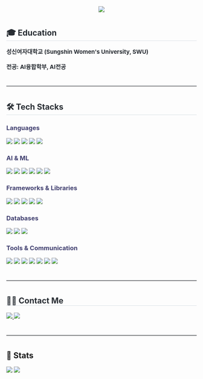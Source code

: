 <!-- Header Banner -->
<div align="center">
  <img src="https://capsule-render.vercel.app/api?type=waving&color=1E90FF&height=240&text=JIWOO's%20GITHUB&animation=fadeIn&fontColor=ffffff&fontSize=50" />
</div>

<!-- Education -->
<div style="text-align: left; margin-top: 40px;">
  <h2 style="border-bottom: 1px solid #d8dee4; color: #282d33;">🎓 Education</h2>
  <div style="font-weight: 700; font-size: 15px; color: #282d33; margin-top: 8px;">
    성신여자대학교 (Sungshin Women's University, SWU)<br/><br/>
    전공: AI융합학부, AI전공
  </div>
</div>

<hr style="border: none; border-top: 1px solid #d8dee4; margin: 40px 0;" />

<!-- Tech Stack -->
<div style="text-align: left;">
  <h2 style="border-bottom: 1px solid #d8dee4; color: #282d33;">🛠️ Tech Stacks</h2>

  <!-- Languages -->
  <h3 style="color: #403F6F; margin-top: 24px;">Languages</h3>
  <div style="margin-bottom: 12px;">
    <img src="https://img.shields.io/badge/Python-3776AB?style=for-the-badge&logo=Python&logoColor=white"/>
    <img src="https://img.shields.io/badge/JavaScript-F7DF1E?style=for-the-badge&logo=JavaScript&logoColor=white"/>
    <img src="https://img.shields.io/badge/Java-007396?style=for-the-badge&logo=Java&logoColor=white"/>
    <img src="https://img.shields.io/badge/C++-00599C?style=for-the-badge&logo=C%2B%2B&logoColor=white"/>
    <img src="https://img.shields.io/badge/HTML5-E34F26?style=for-the-badge&logo=HTML5&logoColor=white"/>
  </div>

  <!-- AI & ML -->
  <h3 style="color: #403F6F; margin-top: 24px;">AI & ML</h3>
  <div style="margin-bottom: 12px;">
    <img src="https://img.shields.io/badge/PyTorch-EE4C2C?style=for-the-badge&logo=PyTorch&logoColor=white"/>
    <img src="https://img.shields.io/badge/TensorFlow-FF6F00?style=for-the-badge&logo=TensorFlow&logoColor=white"/>
    <img src="https://img.shields.io/badge/scikit--learn-F7931E?style=for-the-badge&logo=scikit-learn&logoColor=white"/>
    <img src="https://img.shields.io/badge/OpenCV-5C3EE8?style=for-the-badge&logo=OpenCV&logoColor=white"/>
    <img src="https://img.shields.io/badge/HuggingFace-FFD21F?style=for-the-badge&logo=huggingface&logoColor=white"/>
    <img src="https://img.shields.io/badge/WandB-FFBE00?style=for-the-badge&logo=Weights%20%26%20Biases&logoColor=white"/>
  </div>

  <!-- Frameworks & Libraries -->
  <h3 style="color: #403F6F; margin-top: 24px;">Frameworks & Libraries</h3>
  <div style="margin-bottom: 12px;">
    <img src="https://img.shields.io/badge/FastAPI-009688?style=for-the-badge&logo=FastAPI&logoColor=white"/>
    <img src="https://img.shields.io/badge/Django-092E20?style=for-the-badge&logo=Django&logoColor=white"/>
    <img src="https://img.shields.io/badge/React-61DAFB?style=for-the-badge&logo=React&logoColor=black"/>
    <img src="https://img.shields.io/badge/ReactNative-61DAFB?style=for-the-badge&logo=React&logoColor=black"/>
    <img src="https://img.shields.io/badge/Expo-000020?style=for-the-badge&logo=Expo&logoColor=white"/>
  </div>

  <!-- Databases -->
  <h3 style="color: #403F6F; margin-top: 24px;">Databases</h3>
  <div style="margin-bottom: 12px;">
    <img src="https://img.shields.io/badge/PostgreSQL-316192?style=for-the-badge&logo=PostgreSQL&logoColor=white"/>
    <img src="https://img.shields.io/badge/Supabase-3ECF8E?style=for-the-badge&logo=Supabase&logoColor=white"/>
    <img src="https://img.shields.io/badge/MySQL-4479A1?style=for-the-badge&logo=MySQL&logoColor=white"/>
  </div>

  <!-- Tools & Communication -->
  <h3 style="color: #403F6F; margin-top: 24px;">Tools & Communication</h3>
  <div style="margin-bottom: 12px;">
    <img src="https://img.shields.io/badge/Git-F05032?style=for-the-badge&logo=Git&logoColor=white"/>
    <img src="https://img.shields.io/badge/GitHub-181717?style=for-the-badge&logo=GitHub&logoColor=white"/>
    <img src="https://img.shields.io/badge/Docker-2496ED?style=for-the-badge&logo=Docker&logoColor=white"/>
    <img src="https://img.shields.io/badge/Jira-0052CC?style=for-the-badge&logo=Jira&logoColor=white"/>
    <img src="https://img.shields.io/badge/Slack-4A154B?style=for-the-badge&logo=Slack&logoColor=white"/>
    <img src="https://img.shields.io/badge/Notion-000000?style=for-the-badge&logo=Notion&logoColor=white"/>
    <img src="https://img.shields.io/badge/Figma-F24E1E?style=for-the-badge&logo=Figma&logoColor=white"/>
  </div>
</div>

<hr style="border: none; border-top: 1px solid #d8dee4; margin: 40px 0;" />

<!-- Contact -->
<div style="text-align: left;">
  <h2 style="border-bottom: 1px solid #d8dee4; color: #282d33;">🧑‍💻 Contact Me</h2>
  <div style="margin-top: 12px;">
    <a href="mailto:jangjang0022@gmail.com">
      <img src="https://img.shields.io/badge/Gmail-EA4335?style=for-the-badge&logo=Gmail&logoColor=white"/>
    </a>
    <a href="https://rocky-passive-c54.notion.site/4e64f4fa18dc46ec8b9e1fcc29278f19">
      <img src="https://img.shields.io/badge/Notion-000000?style=for-the-badge&logo=Notion&logoColor=white"/>
    </a>
  </div>
</div>

<hr style="border: none; border-top: 1px solid #d8dee4; margin: 40px 0;" />

<!-- Stats -->
<div style="text-align: left;">
  <h2>🏅 Stats</h2>
  <div>
    <img src="https://github-readme-stats-zangzoos-projects.vercel.app/api?username=zangzoo&show_icons=true&count_private=true&hide_rank=true&bg_color=60,ffffff,ffffff&title_color=000000&text_color=000000" />
    <img src="https://github-readme-stats-zangzoos-projects.vercel.app/api/top-langs/?username=zangzoo&layout=compact&bg_color=60,ffffff,ffffff&title_color=000000&text_color=000000" />
  </div>
</div>
